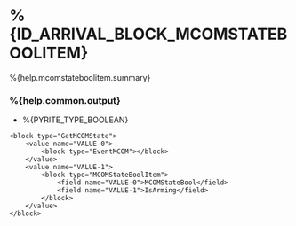 # %{ID_ARRIVAL_BLOCK_MCOMSTATEBOOLITEM}

%{help.mcomstateboolitem.summary}

### %{help.common.output}

-   %{PYRITE_TYPE_BOOLEAN}

```
<block type="GetMCOMState">
    <value name="VALUE-0">
        <block type="EventMCOM"></block>
    </value>
    <value name="VALUE-1">
        <block type="MCOMStateBoolItem">
            <field name="VALUE-0">MCOMStateBool</field>
            <field name="VALUE-1">IsArming</field>
        </block>
    </value>
</block>
```
